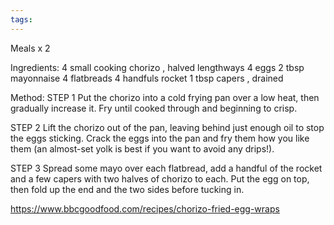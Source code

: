 ```yaml
---
tags:
---
```


Meals x 2

Ingredients:
4 small cooking chorizo , halved lengthways
4 eggs
2 tbsp mayonnaise
4 flatbreads
4 handfuls rocket
1 tbsp capers , drained

Method:
STEP 1
Put the chorizo into a cold frying pan over a low heat, then gradually increase it. Fry until cooked through and beginning to crisp.

STEP 2
Lift the chorizo out of the pan, leaving behind just enough oil to stop the eggs sticking. Crack the eggs into the pan and fry them how you like them (an almost-set yolk is best if you want to avoid any drips!).

STEP 3
Spread some mayo over each flatbread, add a handful of the rocket and a few capers with two halves of chorizo to each. Put the egg on top, then fold up the end and the two sides before tucking in.

https://www.bbcgoodfood.com/recipes/chorizo-fried-egg-wraps